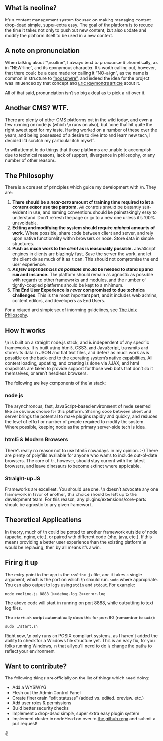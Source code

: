 ## What is nooline?

It’s a content management system focused on making managing content
drop-dead simple, super-extra easy. The goal of the platform is to
reduce the time it takes not only to push out new content, but also
update and modify the platform itself to be used in a new context.

## A note on pronunciation

When talking about “\\nooline”, I always tend to pronounce it
phonetically, as in “NEW-line”, and its eponymous character. It’s worth
calling out, however, that there could be a case made for calling it
“NO-align”, as the name is common in structure to [“noosphere”][], and
indeed the idea for the project was influenced by that concept and [Eric
Raymond’s article][] about it.

All of that said, pronunciation isn’t so big a deal as to pick a nit
over it.

## Another CMS? WTF.

There are plenty of other CMS platforms out in the wild today, and even
a few running on node.js (which \\n runs on also), but none that hit
quite the right sweet spot for my taste. Having worked on a number of
these over the years, and being possessed of a desire to dive into and
learn new tech, I decided I’d scratch my particular itch myself.

\\n will attempt to do things that those platforms are unable to
accomplish due to technical reasons, lack of support, divergence in
philosophy, or any number of other reasons.

## The Philosophy

There is a core set of principles which guide my development with \\n.
They are:

1.  **There should be a *near-zero* amount of training time required to
let a content editor use the platform.** All controls should be
blatantly self-evident in use, and naming conventions should be
painstakingly easy to understand. Don’t refresh the page or go to a
new one unless it’s 100% unavoidable.
2.  **Editing and modifying the system should require *minimal* amounts
of work.** Where possible, share code between client and server, and
rely upon native functionality within browsers or node. Store data
in simple structures.
3.  **Push as much work to the *client* as is reasonably possible.**
JavaScript engines in clients are blazingly fast. Save the server
the work, and let the client do as much of it as it can. This should
not compromise the end user experience.
4.  ***As few dependencies as possible* should be needed to stand up and
run and instance.** The platform should remain as agnostic as
possible with regards to other frameworks and modules, and the
number of tightly-coupled platforms should be kept to a minimum.
5.  **The End User Experience is *never* compromised to due technical
challenges.** This is the most important part, and it includes web
admins, content editors, and developers as End Users.

For a related and simple set of informing guidelines, see [The Unix
Philosophy][].

## How it works

\\n is built on a straight node.js stack, and is independent of any
specific frameworks. It is built using html5, CSS3, and JavaScript,
transmits and stores its data in JSON and flat text files, and defers as
much work as is possible on the back-end to the operating system’s
native capabilities. All content loading, updating, and creating is done
via AJAX, and html snapshots are taken to provide support for those web
bots that don’t do it themselves, or aren’t headless browsers.

The following are key components of the \\n stack:

### node.js

The asynchronous, fast, JavaScript-based environment of node seemed like
an obvious choice for this platform. Sharing code between client and
server brings the potential to make plugins rapidly and quickly, and
reduces the level of effort or number of people required to modify the
system. Where possible, keeping node as the primary server-side tech is
ideal.

### html5 & Modern Browsers

There’s really no reason not to use html5 nowadays, in my opinion. :-)
There are plenty of polyfills available for anyone who wants to include
out-of-date browsers. The core of \\n, however, should stay current with
the latest browsers, and leave dinosaurs to become extinct where
applicable.

### Straight-up JS

Frameworks are excellent. You should use one. \\n doesn’t advocate any
one framework in favor of another; this choice should be left up to the
development team. For this reason, any plugins/extensions/core-parts
should be agnostic to any given framework.

## Theoretical Applications

In theory, much of \\n could be ported to another framework outside of
node (apache, nginx, etc.), or paired with different code (php, java,
etc.). If this means providing a better user experience than the
existing platform \\n would be replacing, then by all means it’s a win.

## Firing it up

The entry point to the app is the `nooline.js` file, and it takes a single argument, which is the port on which \\n should run.  `sudo` where appropriate.  You can also output to logs using `stdin` and `stdout`.  For example:

    node nooline.js 8888 1>>debug.log 2>>error.log

The above code will start \n running on port 8888, while outputting to text log files.

The `start.sh` script automatically does this for port 80 (remember to `sudo`):

    sudo ./start.sh

Right now, \\n only runs on POSIX-compliant systems, as I haven't added the ability to check for a Windows file structure yet.  This is an easy fix, for you folks running Windows, in that all you'll need to do is change the paths to reflect your environment.

## Want to contribute?

The following things are officially on the list of things which need
doing:
-   Add a WYSIWYG
-   Flesh out the Admin Control Panel
-   Create finer grain “edit statuses” (added vs. edited, preview, etc.)
-   Add user roles & permissions
-   Build better security checks
-   Implement a drop-dead simple, super extra easy plugin system
-   Implement cluster in nodeHead on over to [the github repo][] and submit a pull request!

✌

[“noosphere”]: http://en.wikipedia.org/wiki/Noosphere
[Eric Raymond’s article]: http://www.catb.org/~esr/writings/homesteading/homesteading/
[The Unix Philosophy]: http://en.wikipedia.org/wiki/Unix_philosophy
[the github repo]: https://github.com/StrictlySkyler/nooline
